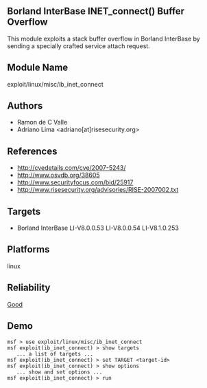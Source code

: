 ## Borland InterBase INET_connect() Buffer Overflow

This module exploits a stack buffer overflow in Borland 
InterBase by sending a specially crafted service attach 
request.


## Module Name
exploit/linux/misc/ib_inet_connect

## Authors
* Ramon de C Valle
* Adriano Lima <adriano[at]risesecurity.org>


## References
* http://cvedetails.com/cve/2007-5243/
* http://www.osvdb.org/38605
* http://www.securityfocus.com/bid/25917
* http://www.risesecurity.org/advisories/RISE-2007002.txt



## Targets
* Borland InterBase LI-V8.0.0.53 LI-V8.0.0.54 LI-V8.1.0.253


## Platforms
linux

## Reliability
[Good](https://github.com/rapid7/metasploit-framework/wiki/Exploit-Ranking)

## Demo

```
msf > use exploit/linux/misc/ib_inet_connect
msf exploit(ib_inet_connect) > show targets
   ... a list of targets ...
msf exploit(ib_inet_connect) > set TARGET <target-id>
msf exploit(ib_inet_connect) > show options
   ... show and set options ...
msf exploit(ib_inet_connect) > run
```
    
    
